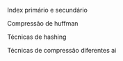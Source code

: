 Index primário e secundário

Compressão de huffman

Técnicas de hashing

Técnicas de compressão diferentes ai
